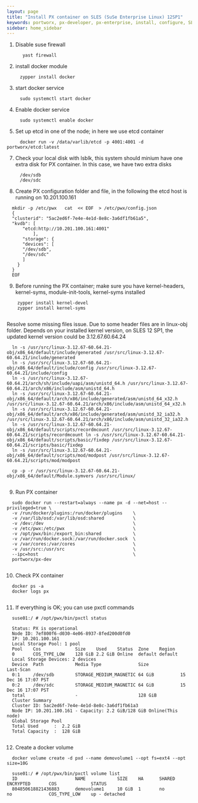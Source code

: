 ```yaml
---
layout: page
title: "Install PX container on SLES (SuSe Enterprise Linux) 12SP1"
keywords: portworx, px-developer, px-enterprise, install, configure, SLES 12, SP1
sidebar: home_sidebar
---
```


1. Disable suse firewall
  
```
      yast firewall  
```
  
2. install docker module
  
```
     zypper install docker
```
  
3. start docker service  
  
```
     sudo systemctl start docker
```
  
4. Enable docker service
  
```
     sudo systemctl enable docker
```
  
5. Set up etcd in one of the node; in here we use etcd container 
  
```
     docker run -v /data/varlib/etcd -p 4001:4001 -d portworx/etcd:latest
```
  
7. Check your local disk with lsblk, this system should minium have one extra disk for PX container.
   In this case, we have two extra disks 
  
```
     /dev/sdb
     /dev/sdc
```
  
8. Create PX configuration folder and file, in the following the etcd host is running on 10.201.100.161 
  
```
  mkdir -p /etc/pwx   cat  << EOF  > /etc/pwx/config.json
  {  
  "clusterid": "5ac2ed6f-7e4e-4e1d-8e8c-3a6df1fb61a5",
  "kvdb": [
      "etcd:http://10.201.100.161:4001"
          ],
      "storage": {
      "devices": [
      "/dev/sdb",
      "/dev/sdc"
      ]
    }
  }
  EOF
```
  
9. Before running the PX container; make sure you have kernel-headers, kernel-syms, module-init-tools, kernel-syms installed
 
```
    zypper install kernel-devel
    zypper install kernel-syms
 
```
  
  Resolve some missing files issue. Due to some header files are in linux-obj folder.
  Depends on your installed kernel version, on SLES 12 SP1, the updated kernel version could be 3.12.67.60.64.24
  
```
  ln -s /usr/src/linux-3.12.67-60.64.21-obj/x86_64/default/include/generated /usr/src/linux-3.12.67-60.64.21/include/generated
  ln -s /usr/src/linux-3.12.67-60.64.21-obj/x86_64/default/include/config /usr/src/linux-3.12.67-60.64.21/include/config
  ln -s /usr/src/linux-3.12.67-60.64.21/arch/sh/include/uapi/asm/unistd_64.h /usr/src/linux-3.12.67-60.64.21/arch/x86/include/asm/unistd_64.h
  ln -s /usr/src/linux-3.12.67-60.64.21-obj/x86_64/default/arch/x86/include/generated/asm/unistd_64_x32.h /usr/src/linux-3.12.67-60.64.21/arch/x86/include/asm/unistd_64_x32.h
  ln -s /usr/src/linux-3.12.67-60.64.21-obj/x86_64/default/arch/x86/include/generated/asm/unistd_32_ia32.h /usr/src/linux-3.12.67-60.64.21/arch/x86/include/asm/unistd_32_ia32.h
  ln -s /usr/src/linux-3.12.67-60.64.21-obj/x86_64/default/scripts/recordmcount /usr/src/linux-3.12.67-60.64.21/scripts/recordmcount ln -s /usr/src/linux-3.12.67-60.64.21-obj/x86_64/default/scripts/basic/fixdep /usr/src/linux-3.12.67-60.64.21/scripts/basic/fixdep
  ln -s /usr/src/linux-3.12.67-60.64.21-obj/x86_64/default/scripts/mod/modpost /usr/src/linux-3.12.67-60.64.21/scripts/mod/modpost
  
  cp -p -r /usr/src/linux-3.12.67-60.64.21-obj/x86_64/default/Module.symvers /usr/src/linux/
  
```
  
9. Run PX container
  
```
  sudo docker run --restart=always --name px -d --net=host --privileged=true \
  -v /run/docker/plugins:/run/docker/plugins    \
  -v /var/lib/osd:/var/lib/osd:shared           \
  -v /dev:/dev                                  \
  -v /etc/pwx:/etc/pwx                          \
  -v /opt/pwx/bin:/export_bin:shared            \
  -v /var/run/docker.sock:/var/run/docker.sock  \
  -v /var/cores:/var/cores                      \
  -v /usr/src:/usr/src                          \
  --ipc=host                                    \
  portworx/px-dev
  
```
  
10. Check PX container
  
```
  docker ps -a
  docker logs px
  
```
  
11. If everything is OK; you can use pxctl commands 
  
```
  suse01:/ # /opt/pwx/bin/pxctl status
  
  Status: PX is operational
  Node ID: 7ef800f6-d030-4e06-8937-8fed200d0fd0
  IP: 10.201.100.161
  Local Storage Pool: 1 pool
  Pool    Cos             Size    Used    Status  Zone    Region
  0       COS_TYPE_LOW    128 GiB 2.2 GiB Online  default default
  Local Storage Devices: 2 devices
  Device  Path            Media Type              Size            Last-Scan
  0:1     /dev/sdb        STORAGE_MEDIUM_MAGNETIC 64 GiB          15 Dec 16 17:07 PST
  0:2     /dev/sdc        STORAGE_MEDIUM_MAGNETIC 64 GiB          15 Dec 16 17:07 PST
  total                   -                       128 GiB
  Cluster Summary        
  Cluster ID: 5ac2ed6f-7e4e-4e1d-8e8c-3a6df1fb61a3
  Node IP: 10.201.100.161 - Capacity: 2.2 GiB/128 GiB Online(This node)
  Global Storage Pool
  Total Used      :  2.2 GiB
  Total Capacity  :  128 GiB
  
```
  
12. Create a docker volume
  
```
  docker volume create -d pxd --name demovolume1 --opt fs=ext4 --opt size=10G
  
  suse01:/ # /opt/pwx/bin/pxctl volume list
  ID                      NAME            SIZE    HA      SHARED  ENCRYPTED       COS             STATUS
  804850618821436883      demovolume1     10 GiB  1       no      no              COS_TYPE_LOW    up - detached
  
```
